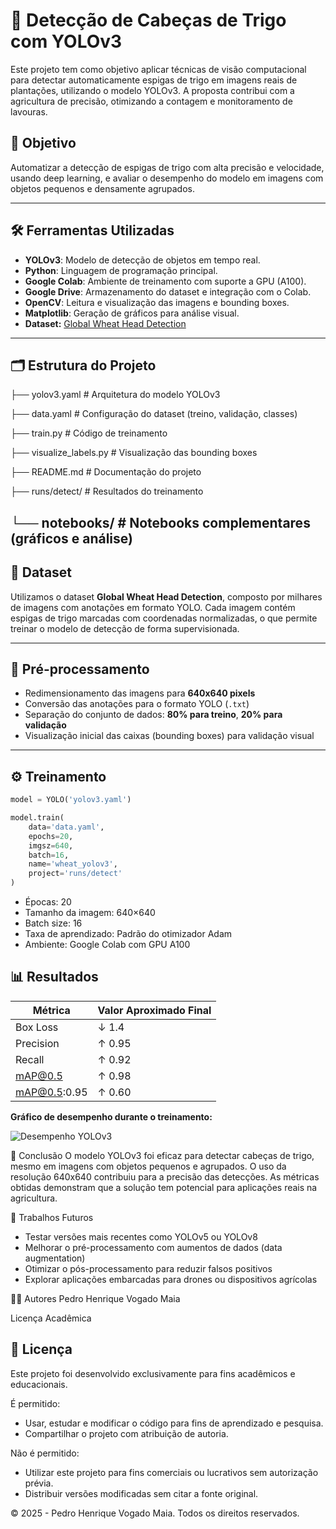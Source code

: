 # 🌾 Detecção de Cabeças de Trigo com YOLOv3

Este projeto tem como objetivo aplicar técnicas de visão computacional para detectar automaticamente espigas de trigo em imagens reais de plantações, utilizando o modelo YOLOv3. A proposta contribui com a agricultura de precisão, otimizando a contagem e monitoramento de lavouras.

## 📌 Objetivo

Automatizar a detecção de espigas de trigo com alta precisão e velocidade, usando deep learning, e avaliar o desempenho do modelo em imagens com objetos pequenos e densamente agrupados.

---

## 🛠️ Ferramentas Utilizadas

- **YOLOv3**: Modelo de detecção de objetos em tempo real.
- **Python**: Linguagem de programação principal.
- **Google Colab**: Ambiente de treinamento com suporte a GPU (A100).
- **Google Drive**: Armazenamento do dataset e integração com o Colab.
- **OpenCV**: Leitura e visualização das imagens e bounding boxes.
- **Matplotlib**: Geração de gráficos para análise visual.
- **Dataset:** [Global Wheat Head Detection](https://www.kaggle.com/competitions/global-wheat-detection/data)

---

## 🗂️ Estrutura do Projeto

├── yolov3.yaml # Arquitetura do modelo YOLOv3

├── data.yaml # Configuração do dataset (treino, validação, classes)

├── train.py # Código de treinamento

├── visualize_labels.py # Visualização das bounding boxes

├── README.md # Documentação do projeto

├── runs/detect/ # Resultados do treinamento

└── notebooks/ # Notebooks complementares (gráficos e análise)
---

## 📁 Dataset

Utilizamos o dataset **Global Wheat Head Detection**, composto por milhares de imagens com anotações em formato YOLO. Cada imagem contém espigas de trigo marcadas com coordenadas normalizadas, o que permite treinar o modelo de detecção de forma supervisionada.

---

## 🔄 Pré-processamento

- Redimensionamento das imagens para **640x640 pixels**
- Conversão das anotações para o formato YOLO (`.txt`)
- Separação do conjunto de dados: **80% para treino**, **20% para validação**
- Visualização inicial das caixas (bounding boxes) para validação visual

---

## ⚙️ Treinamento

```python
model = YOLO('yolov3.yaml')

model.train(
    data='data.yaml',
    epochs=20,
    imgsz=640,
    batch=16,
    name='wheat_yolov3',
    project='runs/detect'
)
```

- Épocas: 20
- Tamanho da imagem: 640×640
- Batch size: 16
- Taxa de aprendizado: Padrão do otimizador Adam
- Ambiente: Google Colab com GPU A100

## 📊 Resultados

| **Métrica**       | **Valor Aproximado Final** |
|-------------------|----------------------------|
| Box Loss          | ↓ 1.4                      |
| Precision         | ↑ 0.95                     |
| Recall            | ↑ 0.92                     |
| mAP@0.5           | ↑ 0.98                     |
| mAP@0.5:0.95      | ↑ 0.60                     |

**Gráfico de desempenho durante o treinamento:**

![Desempenho YOLOv3](./figuras/desempenho_treinamento.png)

🧠 Conclusão
O modelo YOLOv3 foi eficaz para detectar cabeças de trigo, mesmo em imagens com objetos pequenos e agrupados. O uso da resolução 640x640 contribuiu para a precisão das detecções. As métricas obtidas demonstram que a solução tem potencial para aplicações reais na agricultura.

📌 Trabalhos Futuros
- Testar versões mais recentes como YOLOv5 ou YOLOv8
- Melhorar o pré-processamento com aumentos de dados (data augmentation)
- Otimizar o pós-processamento para reduzir falsos positivos
- Explorar aplicações embarcadas para drones ou dispositivos agrícolas

🙋‍♂️ Autores
Pedro Henrique Vogado Maia

Licença Acadêmica
## 📝 Licença

Este projeto foi desenvolvido exclusivamente para fins acadêmicos e educacionais.

É permitido:
- Usar, estudar e modificar o código para fins de aprendizado e pesquisa.
- Compartilhar o projeto com atribuição de autoria.

Não é permitido:
- Utilizar este projeto para fins comerciais ou lucrativos sem autorização prévia.
- Distribuir versões modificadas sem citar a fonte original.

© 2025 - Pedro Henrique Vogado Maia. Todos os direitos reservados.
